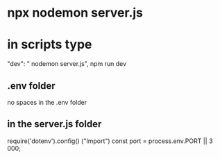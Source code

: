 # npx nodemon server.js

# in scripts type    
"dev": " nodemon server.js",
npm run dev


## .env folder 
no spaces in the .env folder
## in the server.js folder
require('dotenv').config() ("Import")
const port = process.env.PORT || 3   000; 


